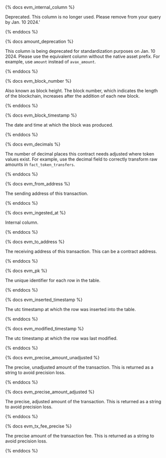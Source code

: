 {% docs evm_internal_column %}    

Deprecated. This column is no longer used. Please remove from your query by Jan. 10 2024.'

{% enddocs %}

{% docs amount_deprecation %}   

This column is being deprecated for standardization purposes on Jan. 10 2024. Please use the equivalent column without the native asset prefix. For example, use `amount` instead of `avax_amount`.

{% enddocs %}

{% docs evm_block_number %}

Also known as block height. The block number, which indicates the length of the blockchain, increases after the addition of each new block.   

{% enddocs %}


{% docs evm_block_timestamp %}

The date and time at which the block was produced.  

{% enddocs %}

{% docs evm_decimals %}

The number of decimal places this contract needs adjusted where token values exist. For example, use the decimal field to correctly transform raw amounts in ```fact_token_transfers```. 

{% enddocs %}

{% docs evm_from_address %}

The sending address of this transaction. 

{% enddocs %}

{% docs evm_ingested_at %}

Internal column.

{% enddocs %}

{% docs evm_to_address %}

The receiving address of this transaction. This can be a contract address. 

{% enddocs %}

{% docs evm_pk %}

The unique identifier for each row in the table.

{% enddocs %}

{% docs evm_inserted_timestamp %}

The utc timestamp at which the row was inserted into the table.

{% enddocs %}

{% docs evm_modified_timestamp %}

The utc timestamp at which the row was last modified.

{% enddocs %}




{% docs evm_precise_amount_unadjusted %}

The precise, unadjusted amount of the transaction. This is returned as a string to avoid precision loss. 

{% enddocs %}

{% docs evm_precise_amount_adjusted %}

The precise, adjusted amount of the transaction. This is returned as a string to avoid precision loss. 

{% enddocs %}

{% docs evm_tx_fee_precise %}

The precise amount of the transaction fee. This is returned as a string to avoid precision loss. 

{% enddocs %}



